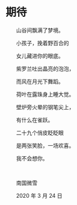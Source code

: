 # 期待

　　山谷间飘满了梦境。

　　小孩子，挽着野百合的

　　女儿藏进你的眼底。

　　紫罗兰吐出晶亮的泡泡，

　　而风在月光下舞蹈。

　　荷叶在露珠身上睡大觉。

　　壁炉旁火晕的钢笔尖上，

　　有什么在雀跃。

　　二十九个俏皮眨眨眼

　　是两张笑脸，一场欢喜。

　　我不会想你。

<br />

　　南国微雪

　　2020 年 3 月 24 日

